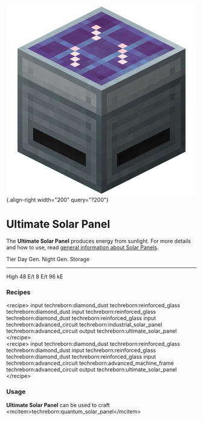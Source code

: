 ![ultimate_solar_panel.png](/media/mods/techreborn/ultimate_solar_panel.png){.align-right width="200" query="?200"}

# Ultimate Solar Panel

The **Ultimate Solar Panel** produces energy from sunlight. For more details and how to use, read [general information about Solar Panels](/energy/generators/solar_panels).

  Tier   Day Gen.   Night Gen.   Storage
  ------ ---------- ------------ ---------
  High   48 E/t     8 E/t        96 kE

### Recipes

\<recipe\> input techreborn:diamond_dust techreborn:reinforced_glass techreborn:diamond_dust input techreborn:reinforced_glass techreborn:diamond_dust techreborn:reinforced_glass input techreborn:advanced_circuit techreborn:industrial_solar_panel techreborn:advanced_circuit output techreborn:ultimate_solar_panel \</recipe\>\
\<recipe\> input techreborn:diamond_dust techreborn:reinforced_glass techreborn:diamond_dust input techreborn:reinforced_glass techreborn:diamond_dust techreborn:reinforced_glass input techreborn:advanced_circuit techreborn:advanced_machine_frame techreborn:advanced_circuit output techreborn:ultimate_solar_panel \</recipe\>

### Usage

**Ultimate Solar Panel** can be used to craft \<mcitem\>techreborn:quantum_solar_panel\</mcitem\>
